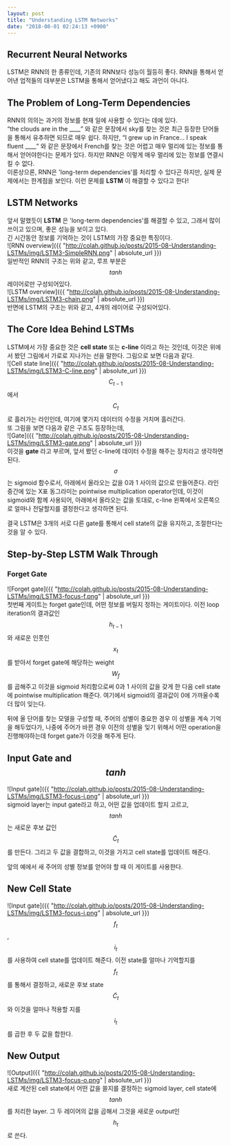 ```yaml
---
layout: post
title: "Understanding LSTM Networks"
date: "2018-08-01 02:24:13 +0900"
---
```

<script src="//cdnjs.cloudflare.com/ajax/libs/mathjax/2.5.3/MathJax.js?config=TeX-AMS-MML_HTMLorMML"></script>

## Recurrent Neural Networks
LSTM은 RNN의 한 종류인데, 기존의 RNN보다 성능이 월등히 좋다. RNN을 통해서 얻어낸 업적들의 대부분은 LSTM을 통해서 얻어냈다고 해도 과언이 아니다.

## The Problem of Long-Term Dependencies
RNN의 의의는 과거의 정보를 현재 일에 사용할 수 있다는 데에 있다.  
“the clouds are in the \_\_\_\_” 와 같은 문장에서 sky를 찾는 것은 최근 등장한 단어들을 통해서 유추하면 되므로 매우 쉽다. 하지만, “I grew up in France… I speak fluent \_\_\_\_” 와 같은 문장에서 French를 찾는 것은 어렵고 매우 멀리에 있는 정보를 통해서 얻어야한다는 문제가 있다. 하지만 RNN은 이렇게 매우 멀리에 있는 정보를 연결시킬 수 없다.  
이론상으론, RNN은 'long-term dependencies'를 처리할 수 있다곤 하지만, 실제 문제에서는 한계점을 보인다. 이런 문제를 __LSTM__ 이 해결할 수 있다고 한다!

## LSTM Networks
앞서 말했듯이 __LSTM__ 은 'long-term dependencies'를 해결할 수 있고, 그래서 많이 쓰이고 있으며, 좋은 성능을 보이고 있다.  
긴 시간동안 정보를 기억하는 것이 LSTM의 가장 중요한 특징이다.  
![RNN overview]({{ "http://colah.github.io/posts/2015-08-Understanding-LSTMs/img/LSTM3-SimpleRNN.png" | absolute_url }})  
일반적인 RNN의 구조는 위와 같고, 루프 부분은  $$tanh$$ 레이어로만 구성되어있다.  
![LSTM overview]({{ "http://colah.github.io/posts/2015-08-Understanding-LSTMs/img/LSTM3-chain.png" | absolute_url }})  
반면에 LSTM의 구조는 위와 같고, 4개의 레이어로 구성되어있다.

## The Core Idea Behind LSTMs
LSTM에서 가장 중요한 것은 __cell state__ 또는 __c-line__ 이라고 하는 것인데, 이것은 위에서 봤던 그림에서 가로로 지나가는 선을 말한다. 그림으로 보면 다음과 같다.  
![Cell state line]({{ "http://colah.github.io/posts/2015-08-Understanding-LSTMs/img/LSTM3-C-line.png" | absolute_url }})  
$$C_{t-1}$$에서 $$C_t$$로 흘러가는 라인인데, 여기에 몇가지 데이터의 수정을 거치며 흘러간다.  
또 그림을 보면 다음과 같은 구조도 등장하는데,  
![Gate]({{ "http://colah.github.io/posts/2015-08-Understanding-LSTMs/img/LSTM3-gate.png" | absolute_url }})  
이것을 __gate__ 라고 부르며, 앞서 봤던 c-line에 데이터 수정을 해주는 장치라고 생각하면 된다.  
$$\sigma$$는 sigmoid 함수로서, 아래에서 올라오는 값을 0과 1 사이의 값으로 만들어준다. 라인 중간에 있는 X표 동그라미는 pointwise multiplication operator인데, 이것이 sigmoid와 함께 사용되어, 아래에서 올라오는 값을 토대로, c-line 왼쪽에서 오른쪽으로 얼마나 전달할지를 결정한다고 생각하면 된다.

결국 LSTM은 3개의 서로 다른 gate를 통해서 cell state의 값을 유지하고, 조절한다는 것을 알 수 있다.

## Step-by-Step LSTM Walk Through
### Forget Gate  
![Forget gate]({{ "http://colah.github.io/posts/2015-08-Understanding-LSTMs/img/LSTM3-focus-f.png" | absolute_url }})     
첫번째 게이트는 forget gate인데, 어떤 정보를 버릴지 정하는 게이트이다. 이전 loop iteration의 결과값인 $$h_{t-1}$$와 새로운 인풋인 $$x_t$$를 받아서 forget gate에 해당하는 weight $$W_f$$ 를 곱해주고 이것을 sigmoid 처리함으로써 0과 1 사이의 값을 갖게 한 다음 cell state에 pointwise multiplication 해준다. 여기에서 sigmoid의 결과값이 0에 가까울수록 더 많이 잊는다.

뒤에 올 단어를 찾는 모델을 구성할 때, 주어의 성별이 중요한 경우 이 성별을 계속 기억을 해두었다가, 나중에 주어가 바뀐 경우 이전의 성별을 잊기 위해서 어떤 operation을 진행해야하는데 forget gate가 이것을 해주게 된다.
## Input Gate and $$tanh$$  
![Input gate]({{ "http://colah.github.io/posts/2015-08-Understanding-LSTMs/img/LSTM3-focus-i.png" | absolute_url }})  
sigmoid layer는 input gate라고 하고, 어떤 값을 업데이트 할지 고르고, $$tanh$$는 새로운 후보 값인 $$\tilde{C}_t$$를 만든다. 그리고 두 값을 결합하고, 이것을 가지고 cell state를 업데이트 해준다.

앞의 예에서 새 주어의 성별 정보를 얻어야 할 때 이 게이트를 사용한다.
## New Cell State  
![Input gate]({{ "http://colah.github.io/posts/2015-08-Understanding-LSTMs/img/LSTM3-focus-i.png" | absolute_url }})  
$$f_t$$, $$i_t$$를 사용하여 cell state를 업데이트 해준다. 이전 state를 얼마나 기억할지를 $$f_t$$를 통해서 결정하고, 새로운 후보 state $$\tilde{C}_t$$와 이것을 얼마나 적용할 지를 $$i_t$$를 곱한 후 두 값을 합한다.
## New Output  
![Output]({{ "http://colah.github.io/posts/2015-08-Understanding-LSTMs/img/LSTM3-focus-o.png" | absolute_url }})  
새로 계산된 cell state에서 어떤 값을 쓸지를 결정하는 sigmoid layer, cell state에 $$tanh$$를 처리한 layer. 그 두 레이어의 값을 곱해서 그것을 새로운 output인 $$h_t$$로 쓴다.
